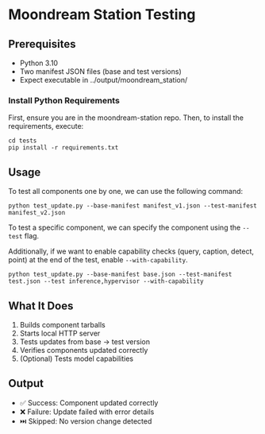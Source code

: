# Moondream Station Testing

## Prerequisites

- Python 3.10
- Two manifest JSON files (base and test versions)
- Expect executable in ../output/moondream_station/

### Install Python Requirements
First, ensure you are in the moondream-station repo.
Then, to install the requirements, execute:
```
cd tests
pip install -r requirements.txt
```
## Usage
To test all components one by one, we can use the following command:

```
python test_update.py --base-manifest manifest_v1.json --test-manifest manifest_v2.json
```
To test a specific component, we can specify the component using the `--test` flag.

Additionally, if we want to enable capability checks (query, caption, detect, point) at the end of the test, enable `--with-capability`.
```
python test_update.py --base-manifest base.json --test-manifest test.json --test inference,hypervisor --with-capability
```

## What It Does

1. Builds component tarballs
2. Starts local HTTP server
3. Tests updates from base → test version
4. Verifies components updated correctly
5. (Optional) Tests model capabilities


## Output
- ✅ Success: Component updated correctly
- ❌ Failure: Update failed with error details
- ⏭️ Skipped: No version change detected
